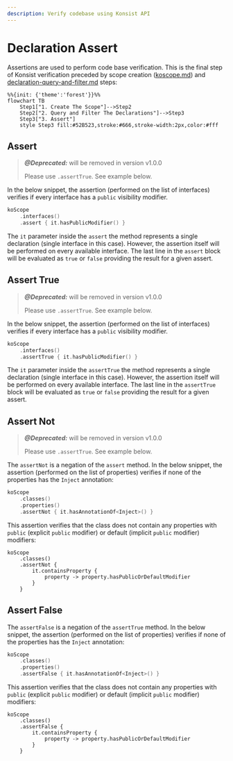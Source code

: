 ```yaml
---
description: Verify codebase using Konsist API
---
```


# Declaration Assert

Assertions are used to perform code base verification. This is the final step of Konsist verification preceded by scope creation ([koscope.md](koscope.md "mention")) and [declaration-query-and-filter.md](declaration-query-and-filter.md "mention") steps:

```mermaid
%%{init: {'theme':'forest'}}%%
flowchart TB
    Step1["1. Create The Scope"]-->Step2
    Step2["2. Query and Filter The Declarations"]-->Step3
    Step3["3. Assert"]
    style Step3 fill:#52B523,stroke:#666,stroke-width:2px,color:#fff
```

## Assert

> **_@Deprecated:_**  will be removed in version v1.0.0
>
> Please use `.assertTrue`. See example below.

In the below snippet, the assertion (performed on the list of interfaces) verifies if every interface has a `public` visibility modifier.

```kotlin
koScope
    .interfaces()
    .assert { it.hasPublicModifier() }
```

The `it` parameter inside the `assert` the method represents a single declaration (single interface in this case). However, the assertion itself will be performed on every available interface. The last line in the `assert` block will be evaluated as `true` or `false` providing the result for a given assert.

## Assert True

> **_@Deprecated:_**  will be removed in version v1.0.0
>
> Please use `.assertTrue`. See example below.

In the below snippet, the assertion (performed on the list of interfaces) verifies if every interface has a `public` visibility modifier.

```kotlin
koScope
    .interfaces()
    .assertTrue { it.hasPublicModifier() }
```

The `it` parameter inside the `assertTrue` the method represents a single declaration (single interface in this case). However, the assertion itself will be performed on every available interface. The last line in the `assertTrue` block will be evaluated as `true` or `false` providing the result for a given assert.


## Assert Not

> **_@Deprecated:_**  will be removed in version v1.0.0
>
> Please use `.assertTrue`. See example below.

The `assertNot` is a negation of the `assert` method. In the below snippet, the assertion (performed on the list of properties) verifies if none of the properties has the `Inject` annotation:

```kotlin
koScope
    .classes()
    .properties()
    .assertNot { it.hasAnnotationOf<Inject>() }
```

This assertion verifies that the class does not contain any properties with `public` (explicit `public` modifier) or default (implicit `public` modifier) modifiers:

```
koScope
    .classes()
    .assertNot { 
        it.containsProperty { 
            property -> property.hasPublicOrDefaultModifier 
        } 
    }
```

## Assert False

The `assertFalse` is a negation of the `assertTrue` method. In the below snippet, the assertion (performed on the list of properties) verifies if none of the properties has the `Inject` annotation:

```kotlin
koScope
    .classes()
    .properties()
    .assertFalse { it.hasAnnotationOf<Inject>() }
```

This assertion verifies that the class does not contain any properties with `public` (explicit `public` modifier) or default (implicit `public` modifier) modifiers:

```
koScope
    .classes()
    .assertFalse { 
        it.containsProperty { 
            property -> property.hasPublicOrDefaultModifier 
        } 
    }
```
